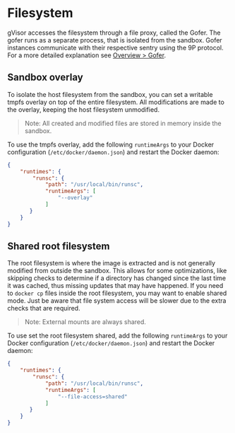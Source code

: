 # Filesystem

gVisor accesses the filesystem through a file proxy, called the Gofer. The gofer
runs as a separate process, that is isolated from the sandbox. Gofer instances
communicate with their respective sentry using the 9P protocol. For a more detailed
explanation see [Overview > Gofer](../../architecture_guide/#gofer).

## Sandbox overlay

To isolate the host filesystem from the sandbox, you can set a writable tmpfs overlay
on top of the entire filesystem. All modifications are made to the overlay, keeping
the host filesystem unmodified.

> Note: All created and modified files are stored in memory inside the sandbox.

To use the tmpfs overlay, add the following `runtimeArgs` to your Docker configuration
(`/etc/docker/daemon.json`) and restart the Docker daemon:

```json
{
    "runtimes": {
        "runsc": {
            "path": "/usr/local/bin/runsc",
            "runtimeArgs": [
                "--overlay"
            ]
       }
    }
}
```

## Shared root filesystem

The root filesystem is where the image is extracted and is not generally modified
from outside the sandbox. This allows for some optimizations, like skipping checks
to determine if a directory has changed since the last time it was cached, thus
missing updates that may have happened. If you need to `docker cp` files inside the
root filesystem, you may want to enable shared mode. Just be aware that file system
access will be slower due to the extra checks that are required.

> Note: External mounts are always shared.

To use set the root filesystem shared, add the following `runtimeArgs` to your Docker
configuration (`/etc/docker/daemon.json`) and restart the Docker daemon:

```json
{
    "runtimes": {
        "runsc": {
            "path": "/usr/local/bin/runsc",
            "runtimeArgs": [
                "--file-access=shared"
            ]
       }
    }
}
```
